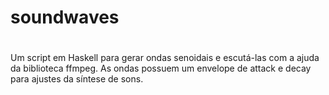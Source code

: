 # soundwaves
#
Um script em Haskell para gerar ondas senoidais e escutá-las com a ajuda da biblioteca ffmpeg. As ondas possuem um envelope de attack e decay para ajustes da síntese de sons.
